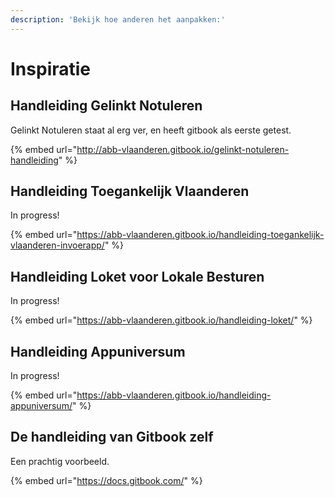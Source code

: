 ```yaml
---
description: 'Bekijk hoe anderen het aanpakken:'
---
```


# Inspiratie

## Handleiding Gelinkt Notuleren

Gelinkt Notuleren staat al erg ver, en heeft gitbook als eerste getest.

{% embed url="http://abb-vlaanderen.gitbook.io/gelinkt-notuleren-handleiding" %}

## Handleiding Toegankelijk Vlaanderen

In progress!

{% embed url="https://abb-vlaanderen.gitbook.io/handleiding-toegankelijk-vlaanderen-invoerapp/" %}

## Handleiding Loket voor Lokale Besturen

In progress!

{% embed url="https://abb-vlaanderen.gitbook.io/handleiding-loket/" %}

## Handleiding Appuniversum

In progress!

{% embed url="https://abb-vlaanderen.gitbook.io/handleiding-appuniversum/" %}

## De handleiding van Gitbook zelf

Een prachtig voorbeeld.

{% embed url="https://docs.gitbook.com/" %}

## 

